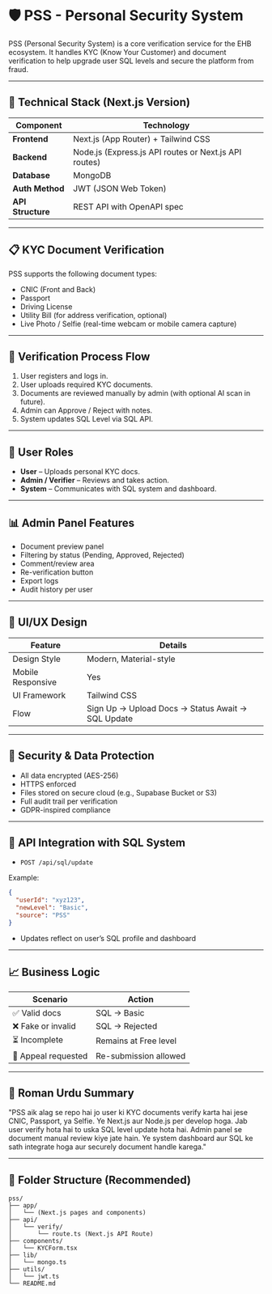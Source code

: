 
# 🛡️ PSS - Personal Security System

PSS (Personal Security System) is a core verification service for the EHB ecosystem. It handles KYC (Know Your Customer) and document verification to help upgrade user SQL levels and secure the platform from fraud.

---

## 🔧 Technical Stack (Next.js Version)

| Component         | Technology                |
|------------------|---------------------------|
| **Frontend**     | Next.js (App Router) + Tailwind CSS |
| **Backend**      | Node.js (Express.js API routes or Next.js API routes) |
| **Database**     | MongoDB                   |
| **Auth Method**  | JWT (JSON Web Token)      |
| **API Structure**| REST API with OpenAPI spec |

---

## 📋 KYC Document Verification

PSS supports the following document types:

- CNIC (Front and Back)
- Passport
- Driving License
- Utility Bill (for address verification, optional)
- Live Photo / Selfie (real-time webcam or mobile camera capture)

---

## 🔁 Verification Process Flow

1. User registers and logs in.
2. User uploads required KYC documents.
3. Documents are reviewed manually by admin (with optional AI scan in future).
4. Admin can Approve / Reject with notes.
5. System updates SQL Level via SQL API.

---

## 👥 User Roles

- **User** – Uploads personal KYC docs.
- **Admin / Verifier** – Reviews and takes action.
- **System** – Communicates with SQL system and dashboard.

---

## 📊 Admin Panel Features

- Document preview panel
- Filtering by status (Pending, Approved, Rejected)
- Comment/review area
- Re-verification button
- Export logs
- Audit history per user

---

## 🎨 UI/UX Design

| Feature             | Details                |
|---------------------|------------------------|
| Design Style        | Modern, Material-style |
| Mobile Responsive   | Yes                    |
| UI Framework        | Tailwind CSS           |
| Flow                | Sign Up → Upload Docs → Status Await → SQL Update |

---

## 🔐 Security & Data Protection

- All data encrypted (AES-256)
- HTTPS enforced
- Files stored on secure cloud (e.g., Supabase Bucket or S3)
- Full audit trail per verification
- GDPR-inspired compliance

---

## 🔌 API Integration with SQL System

- `POST /api/sql/update`

Example:

```json
{
  "userId": "xyz123",
  "newLevel": "Basic",
  "source": "PSS"
}
```

- Updates reflect on user’s SQL profile and dashboard

---

## 📈 Business Logic

| Scenario           | Action                 |
|--------------------|------------------------|
| ✅ Valid docs       | SQL → Basic            |
| ❌ Fake or invalid  | SQL → Rejected         |
| ⏳ Incomplete       | Remains at Free level  |
| 📝 Appeal requested | Re-submission allowed  |

---

## 🧠 Roman Urdu Summary

"PSS aik alag se repo hai jo user ki KYC documents verify karta hai jese CNIC, Passport, ya Selfie. Ye Next.js aur Node.js per develop hoga. Jab user verify hota hai to uska SQL level update hota hai. Admin panel se document manual review kiye jate hain. Ye system dashboard aur SQL ke sath integrate hoga aur securely document handle karega."

---

## 📁 Folder Structure (Recommended)

```
pss/
├── app/
│   └── (Next.js pages and components)
├── api/
│   └── verify/
│       └── route.ts (Next.js API Route)
├── components/
│   └── KYCForm.tsx
├── lib/
│   └── mongo.ts
├── utils/
│   └── jwt.ts
└── README.md
```
